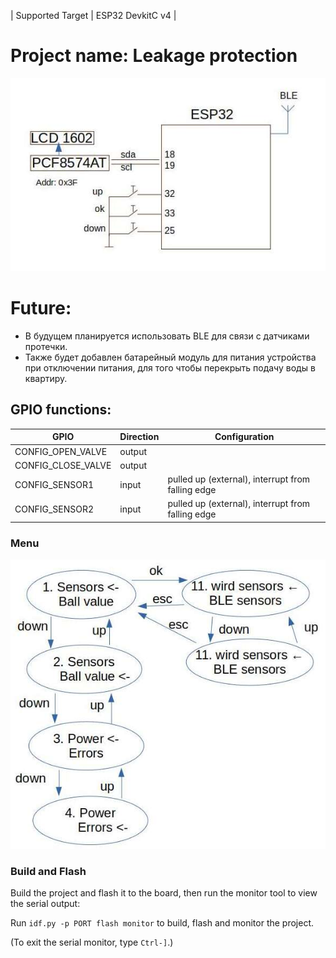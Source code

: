 | Supported Target | ESP32 DevkitC v4 | 

# Project name: Leakage protection                                       

![Image alt](./img/leakage_protection.jpg)



# Future:
- В будущем планируется использовать BLE для связи с датчиками протечки.
- Также будет добавлен батарейный модуль для питания устройства при отключении питания, для того чтобы перекрыть подачу воды в квартиру.

## GPIO functions:

| GPIO                         | Direction | Configuration                                          |
| ---------------------------- | --------- | ------------------------------------------------------ |
| CONFIG_OPEN_VALVE            | output    |                                                        |
| CONFIG_CLOSE_VALVE           | output    |                                                        |
| CONFIG_SENSOR1               | input     | pulled up (external), interrupt from falling edge      |
| CONFIG_SENSOR2               | input     | pulled up (external), interrupt from falling edge      |


### Menu
![Image alt](./img/menu_state.jpg)

### Build and Flash

Build the project and flash it to the board, then run the monitor tool to view the serial output:

Run `idf.py -p PORT flash monitor` to build, flash and monitor the project.

(To exit the serial monitor, type ``Ctrl-]``.)





